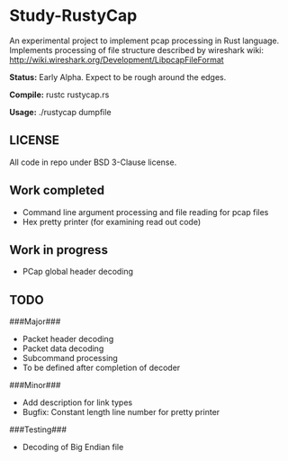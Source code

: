 Study-RustyCap
==============

An experimental project to implement pcap processing in Rust language.
Implements processing of file structure described by wireshark wiki: http://wiki.wireshark.org/Development/LibpcapFileFormat

**Status:** Early Alpha. Expect to be rough around the edges.

**Compile:** rustc rustycap.rs

**Usage:** ./rustycap dumpfile

LICENSE
-------
All code in repo under BSD 3-Clause license.

Work completed
--------------
* Command line argument processing and file reading for pcap files
* Hex pretty printer (for examining read out code)

Work in progress
----------------
* PCap global header decoding

TODO
----

###Major###
* Packet header decoding
* Packet data decoding
* Subcommand processing
* To be defined after completion of decoder

###Minor###
* Add description for link types
* Bugfix: Constant length line number for pretty printer

###Testing###
* Decoding of Big Endian file
